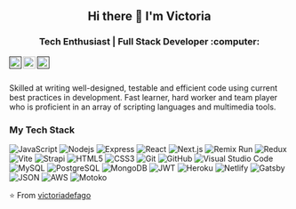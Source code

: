<h2 align="center"> Hi there 👋 I'm Victoria </h2>
<h3 align="center">  Tech Enthusiast | Full Stack Developer :computer:  </h3>

<p align="center"> 
  <a href="">
    <img align="left" color="2f81f7" alt="Victoria's LinkedIn" width="22px" src="https://cdn.jsdelivr.net/npm/simple-icons@v3/icons/linkedin.svg" />
  </a>
  <a href="mailto:defagotvictoria@gmail.com">
    <img align="left" color="2f81f7" alt="Victoria's email" width="22px" src="https://cdn.jsdelivr.net/npm/simple-icons@v3/icons/gmail.svg" />
  </a>
  <a href="">
    <img align="left" color="2f81f7" alt="Victoria's Instagram" width="22px" src="https://cdn.jsdelivr.net/npm/simple-icons@v3/icons/instagram.svg" />
  </a>
</p>

<br />
<br />

Skilled at writing well-designed, testable and efficient code using current best practices in development. Fast learner, hard worker and team player who is proficient in an array of scripting languages and multimedia tools.

### My Tech Stack
![JavaScript](https://img.shields.io/badge/-JavaScript-black?style=flat&logo=javascript)
![Nodejs](https://img.shields.io/badge/-Nodejs-green?style=flat&logo=Node.js)
![Express](https://img.shields.io/badge/-Express-orange?style=flat&logo=express)
![React](https://img.shields.io/badge/-React-black?style=flat&logo=react)
![Next.js](https://img.shields.io/badge/-Next.js-green?style=flat&logo=next.js)
![Remix Run](https://img.shields.io/badge/-Remix-yellow?style=flat&logo=remix)
![Redux](https://img.shields.io/badge/-Redux-gray?style=flat&logo=redux)
![Vite](https://img.shields.io/badge/-Vite-purple?style=flat&logo=remix)
![Strapi](https://img.shields.io/badge/-Strapi-red?style=flat&logo=strapi)
![HTML5](https://img.shields.io/badge/-HTLM5-E34F26?style=flat&logo=html5&logoColor=white)
![CSS3](https://img.shields.io/badge/-CSS3-1572B6?style=flat&logo=css3)
![Git](https://img.shields.io/badge/-Git-black?style=flat&logo=git)
![GitHub](https://img.shields.io/badge/-GitHub-181717?style=flat-square&logo=github)
![Visual Studio Code](https://img.shields.io/badge/-Visual%20Studio%20Code-333333?style=flat&logo=visual-studio-code&logoColor=007ACC)
![MySQL](https://img.shields.io/badge/-MySQL-red?style=flat&logo=mysql)
![PostgreSQL](https://img.shields.io/badge/-PostgreSQL-yellow?style=flat-square&logo=postgresql)
<img alt="MongoDB" src="https://img.shields.io/badge/-MongoDB-13aa52?style=flat-square&logo=mongodb&logoColor=white" />
<img alt="JWT" src="https://img.shields.io/badge/-JWT-373F86?logo=jwt&logoColor=white" />
![Heroku](https://img.shields.io/badge/-Heroku-gray?style=flat&logo=heroku)
![Netlify](https://img.shields.io/badge/-Netlify-white?style=flat&logo=netlify)
![Gatsby](https://img.shields.io/badge/-Gastby-orange?style=flat&logo=gatsby)
![JSON](https://img.shields.io/badge/-json-02569B?style=flat&logo=json)
<img alt="AWS" src="https://img.shields.io/badge/-AWS-373F56?logo=aws&logoColor=white" />
![Motoko](https://img.shields.io/badge/-Motoko-green?style=flat&logo=motoko)

  
 ⭐️ From [victoriadefago](https://github.com/victoriadefago)

